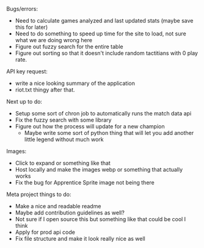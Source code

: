 Bugs/errors:
- Need to calculate games analyzed and last updated stats (maybe save this for later)
- Need to do something to speed up time for the site to load, not sure what we are doing wrong here
- Figure out fuzzy search for the entire table
- Figure out sorting so that it doesn't include random tactitians with 0 play rate.

API key request:
- write a nice looking summary of the application
- riot.txt thingy after that.

Next up to do:
- Setup some sort of chron job to automatically runs the match data api
- Fix the fuzzy search with some library
- Figure out how the process will update for a new champion
    - Maybe write some sort of python thing that will let you add another little legend without much work 
    

Images:
- Click to expand or something like that
- Host locally and make the images webp or something that actually works
- Fix the bug for Apprentice Sprite image not being there

Meta project things to do:
- Make a nice and readable readme
- Maybe add contribution guidelines as well?
- Not sure if I open source this but something like that could be cool I think
- Apply for prod api code 
- Fix file structure and make it look really nice as well 

